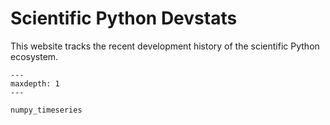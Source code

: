 Scientific Python Devstats
==========================

This website tracks the recent development history of the scientific Python
ecosystem.

```{toctree}
---
maxdepth: 1
---

numpy_timeseries
```
